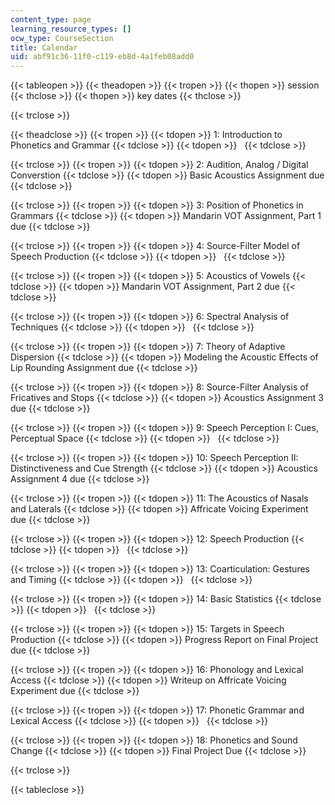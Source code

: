 ```yaml
---
content_type: page
learning_resource_types: []
ocw_type: CourseSection
title: Calendar
uid: abf91c36-11f0-c119-eb8d-4a1feb08add0
---
```


{{< tableopen >}}
{{< theadopen >}}
{{< tropen >}}
{{< thopen >}}
session
{{< thclose >}}
{{< thopen >}}
key dates
{{< thclose >}}

{{< trclose >}}

{{< theadclose >}}
{{< tropen >}}
{{< tdopen >}}
1: Introduction to Phonetics and Grammar
{{< tdclose >}}
{{< tdopen >}}
 
{{< tdclose >}}

{{< trclose >}}
{{< tropen >}}
{{< tdopen >}}
2: Audition, Analog / Digital Converstion
{{< tdclose >}}
{{< tdopen >}}
Basic Acoustics Assignment due
{{< tdclose >}}

{{< trclose >}}
{{< tropen >}}
{{< tdopen >}}
3: Position of Phonetics in Grammars
{{< tdclose >}}
{{< tdopen >}}
Mandarin VOT Assignment, Part 1 due
{{< tdclose >}}

{{< trclose >}}
{{< tropen >}}
{{< tdopen >}}
4: Source-Filter Model of Speech Production
{{< tdclose >}}
{{< tdopen >}}
 
{{< tdclose >}}

{{< trclose >}}
{{< tropen >}}
{{< tdopen >}}
5: Acoustics of Vowels
{{< tdclose >}}
{{< tdopen >}}
Mandarin VOT Assignment, Part 2 due
{{< tdclose >}}

{{< trclose >}}
{{< tropen >}}
{{< tdopen >}}
6: Spectral Analysis of Techniques
{{< tdclose >}}
{{< tdopen >}}
 
{{< tdclose >}}

{{< trclose >}}
{{< tropen >}}
{{< tdopen >}}
7: Theory of Adaptive Dispersion
{{< tdclose >}}
{{< tdopen >}}
Modeling the Acoustic Effects of Lip Rounding Assignment due
{{< tdclose >}}

{{< trclose >}}
{{< tropen >}}
{{< tdopen >}}
8: Source-Filter Analysis of Fricatives and Stops
{{< tdclose >}}
{{< tdopen >}}
Acoustics Assignment 3 due
{{< tdclose >}}

{{< trclose >}}
{{< tropen >}}
{{< tdopen >}}
9: Speech Perception I: Cues, Perceptual Space
{{< tdclose >}}
{{< tdopen >}}
 
{{< tdclose >}}

{{< trclose >}}
{{< tropen >}}
{{< tdopen >}}
10: Speech Perception II: Distinctiveness and Cue Strength
{{< tdclose >}}
{{< tdopen >}}
Acoustics Assignment 4 due
{{< tdclose >}}

{{< trclose >}}
{{< tropen >}}
{{< tdopen >}}
11: The Acoustics of Nasals and Laterals
{{< tdclose >}}
{{< tdopen >}}
Affricate Voicing Experiment due
{{< tdclose >}}

{{< trclose >}}
{{< tropen >}}
{{< tdopen >}}
12: Speech Production
{{< tdclose >}}
{{< tdopen >}}
 
{{< tdclose >}}

{{< trclose >}}
{{< tropen >}}
{{< tdopen >}}
13: Coarticulation: Gestures and Timing
{{< tdclose >}}
{{< tdopen >}}
 
{{< tdclose >}}

{{< trclose >}}
{{< tropen >}}
{{< tdopen >}}
14: Basic Statistics
{{< tdclose >}}
{{< tdopen >}}
 
{{< tdclose >}}

{{< trclose >}}
{{< tropen >}}
{{< tdopen >}}
15: Targets in Speech Production
{{< tdclose >}}
{{< tdopen >}}
Progress Report on Final Project due
{{< tdclose >}}

{{< trclose >}}
{{< tropen >}}
{{< tdopen >}}
16: Phonology and Lexical Access
{{< tdclose >}}
{{< tdopen >}}
Writeup on Affricate Voicing Experiment due
{{< tdclose >}}

{{< trclose >}}
{{< tropen >}}
{{< tdopen >}}
17: Phonetic Grammar and Lexical Access
{{< tdclose >}}
{{< tdopen >}}
 
{{< tdclose >}}

{{< trclose >}}
{{< tropen >}}
{{< tdopen >}}
18: Phonetics and Sound Change
{{< tdclose >}}
{{< tdopen >}}
Final Project Due
{{< tdclose >}}

{{< trclose >}}

{{< tableclose >}}